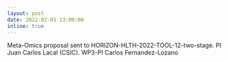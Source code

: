 ```yaml
---
layout: post
date: 2022-02-01 13:00:00
inline: true
---
```


Meta-Omics proposal sent to HORIZON-HLTH-2022-TOOL-12-two-stage. PI Juan Carlos Lacal (CSIC). WP3-PI Carlos Fernandez-Lozano
